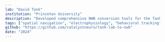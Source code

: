 ```yaml
---
lab: "David Tank"
institution: "Princeton University"
description: "Developed comprehensive NWB conversion tools for the Tank lab's behavioral and electrophysiology datasets. Created a custom NWB extension (ndx-tank-metadata) for storing experiment-specific metadata including maze configurations and rig parameters. The conversion pipeline integrates Neuropixels recordings with VirMen behavioral data, including detailed trial structure, behavioral metrics, and synchronized TTL events. The tools support extensive metadata handling and include specialized visualization widgets for behavioral analysis."
tags: ["spatial navigation", "electrophysiology", "behavioral tracking", "neural computation"]
github: "https://github.com/catalystneuro/tank-lab-to-nwb"
date: "2024"
---
```

